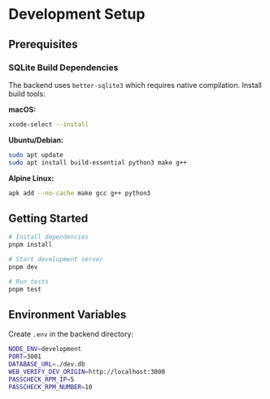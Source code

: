 # Development Setup

## Prerequisites

### SQLite Build Dependencies

The backend uses `better-sqlite3` which requires native compilation. Install build tools:

**macOS:**
```bash
xcode-select --install
```

**Ubuntu/Debian:**
```bash
sudo apt update
sudo apt install build-essential python3 make g++
```

**Alpine Linux:**
```bash
apk add --no-cache make gcc g++ python3
```

## Getting Started

```bash
# Install dependencies
pnpm install

# Start development server
pnpm dev

# Run tests  
pnpm test
```

## Environment Variables

Create `.env` in the backend directory:

```bash
NODE_ENV=development
PORT=3001
DATABASE_URL=./dev.db
WEB_VERIFY_DEV_ORIGIN=http://localhost:3000
PASSCHECK_RPM_IP=5
PASSCHECK_RPM_NUMBER=10
```